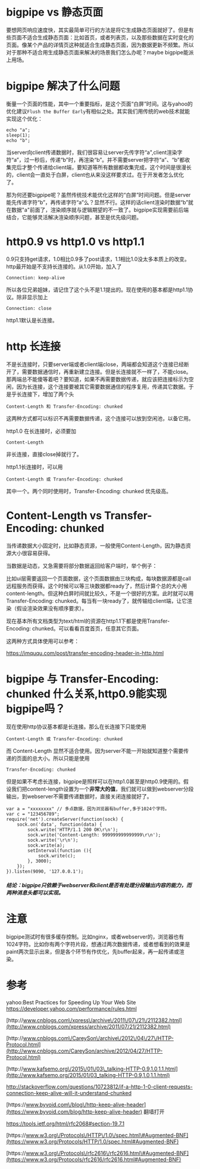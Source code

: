 # bigpipe vs 静态页面

要想网页响应速度快，其实最简单可行的方法是将它生成静态页面就好了。但是有些页面不适合生成静态页面：比如首页，或者列表页，以及那些数据在实时变化的页面。像某个产品的详情页这种就适合生成静态页面，因为数据更新不频繁。所以对于那种不适合用生成静态页面来解决的场景我们怎么办呢？maybe bigpipe能派上用场。

# bigpipe 解决了什么问题

衡量一个页面的性能，其中一个重要指标，是这个页面“白屏”时间。这与yahoo的优化建议`Flush the Buffer Early`有相似之处。其实我们用传统的web技术就能实现这个优化：

```
echo "a";
sleep(1);
echo "b";
```

当server向client传递数据时，我们很容易让server先传字符“a",client渲染字符“a”，过一秒后，传递“b”时，再渲染“b”。并不需要server把字符“a”、“b”都收集完后才整个传递给client端，要知道等所有数据都收集完成，这个时间是很漫长的，client会一直处于白屏，client也从来没这样要求过。在于开发者怎么优化了。

那为何还要bigpipe呢？虽然传统技术能优化这样的“白屏”时间问题。但是server能先传递字符“b”，再传递字符“a”么？显然不行。这样的话client渲染时数据“b”就在数据"a"前面了，渲染顺序就与逻辑期望的不一致了。bigpipe实现需要前后端结合，它能够灵活解决渲染顺序问题，甚至是优先级问题。

# http0.9 vs http1.0 vs http1.1

0.9只支持get请求，1.0相比0.9多了post请求，1.1相比1.0没太多本质上的改变。http最开始是不支持长连接的。从1.0开始，加入了

```
Connection: keep-alive
```

所以各位兄弟姐妹，请记住了这个头不是1.1提出的。现在使用的基本都是http1.1协议。除非显示加上

```
Connection: close
```

http1.1默认是长连接。

# http 长连接

不是长连接时，只要server端或者client端close，两端都会知道这个连接已经断开了，需要数据通信时，再重新建立连接。但是长连接就不一样了，不能close。那两端总不能傻等着吧？要知道，如果不再需要数据传递，就应该把连接标示为空闲，因为长连接，这个连接要被其它需要数据通信的程序复用，传递其它数据。于是乎长连接下，增加了两个头

```
Content-Length 和 Transfer-Encoding: chunked

```

这两种方式都可以标识不再需要数据传递，这个连接可以放到空闲池，以备它用。

http1.0 在长连接时，必须要加

```
Content-Length
```

非长连接，直接close掉就行了。

http1.1长连接时，可以用

```
Content-Length 或 Transfer-Encoding: chunked

```

其中一个。两个同时使用时，Transfer-Encoding: chunked 优先级高。

# Content-Length vs Transfer-Encoding: chunked

当传递数据大小固定时，比如静态资源，一般使用Content-Length，因为静态资源大小很容易获得。

当数据是动态，又急需要将部分数据返回给客户端时，举个例子：

比如ui层需要返回一个页面数据，这个页面数据由三块构成，每块数据源都是call远程服务而获得。这个时候可以等三块数据都ready了，然后计算个总的大小用content-length。但这种白屏时间就比较久，不是一个很好的方案。此时就可以用Transfer-Encoding: chunked。每当有一块ready了，就传输给client端，让它渲染（假设渲染效果没有顺序要求）。

现在基本所有文档类型为text\/html的资源在http1.1下都是使用Transfer-Encoding: chunked。可以看看百度首页，任意其它页面。

这两种方式具体使用可以参考：

[https:\/\/imququ.com\/post\/transfer-encoding-header-in-http.html](https://imququ.com/post/transfer-encoding-header-in-http.html)

# bigpipe 与 Transfer-Encoding: chunked 什么关系,http0.9能实现bigpipe吗？

现在使用http协议基本都是长连接。那么在长连接下只能使用

```
Content-Length 或 Transfer-Encoding: chunked

```

而
Content-Length 显然不适合使用。因为server不能一开始就知道整个需要传递的页面的总大小。所以只能是使用

```
Transfer-Encoding: chunked
```

但是如果不考虑长连接，bigpipe是照样可以在http1.0甚至是http0.9使用的。假设我们把content-length设置为一个**非常大的值**，我们就可以做到webserver分段输出，到webserver不需要传递数据时，直接关闭连接就好了。

```
var a = "xxxxxxxx" // 多点数据，因为浏览器有buffer,多于1024个字符。
var c = "123456789";
require('net').createServer(function(sock) {            
    sock.on('data', function(data) { 
        sock.write('HTTP/1.1 200 OK\r\n'); 
        sock.write('Content-Length: 999999999999999\r\n');
        sock.write('\r\n'); 
        sock.write(a); 
        setInterval(function (){ 
            sock.write(c); 
        }, 3000);
    });
}).listen(9090, '127.0.0.1');

```

##### 结论：bigpipe只依赖于webserver和client是否有处理分段输出内容的能力，而两种消息头都可以实现。
# 注意

bigpipe测试时有很多缓存控制。比如nginx，或者webserver的，浏览器也有1024字符。比如你有两个字符片段，想通过两次数据传递，或者想看到的效果是paint两次显示出来，但是各个环节有作优化，先buffer起来，再一起传递或渲染。

# 参考

yahoo:Best Practices for Speeding Up Your Web Site
[https:\/\/developer.yahoo.com\/performance\/rules.html](https://developer.yahoo.com/performance/rules.html)

[http:\/\/www.cnblogs.com\/xpress\/archive\/2011\/07\/21\/2112382.html](http://www.cnblogs.com/xpress/archive/2011/07/21/2112382.html)

[http:\/\/www.cnblogs.com\/CareySon\/archive\/2012\/04\/27\/HTTP-Protocol.html](http://www.cnblogs.com/CareySon/archive/2012/04/27/HTTP-Protocol.html)

[http:\/\/www.kafsemo.org\/2015\/01\/03\_talking-HTTP-0.9,1.0,1.1.html](http://www.kafsemo.org/2015/01/03_talking-HTTP-0.9,1.0,1.1.html)

[http:\/\/stackoverflow.com\/questions\/10723812\/if-a-http-1-0-client-requests-connection-keep-alive-will-it-understand-chunked](http://stackoverflow.com/questions/10723812/if-a-http-1-0-client-requests-connection-keep-alive-will-it-understand-chunked)

[https:\/\/www.byvoid.com\/blog\/http-keep-alive-header](https://www.byvoid.com/blog/http-keep-alive-header) 翻墙打开

[https:\/\/tools.ietf.org\/html\/rfc2068\#section-19.7.1](https://tools.ietf.org/html/rfc2068#section-19.7.1)

[https:\/\/www.w3.org\/Protocols\/HTTP\/1.0\/spec.html\#Augmented-BNF](https://www.w3.org/Protocols/HTTP/1.0/spec.html#Augmented-BNF)

[https:\/\/www.w3.org\/Protocols\/rfc2616\/rfc2616.html\#Augmented-BNF](https://www.w3.org/Protocols/rfc2616/rfc2616.html#Augmented-BNF)


